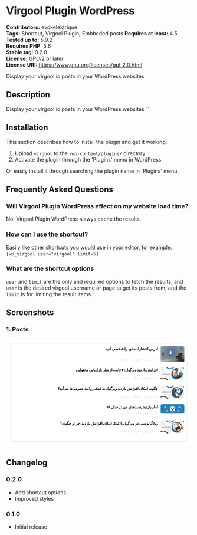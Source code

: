 # Virgool Plugin WordPress #
**Contributors:** evokelektrique  
**Tags:** Shortcut, Virgool Plugin, Embbeded posts
**Requires at least:** 4.5  
**Tested up to:** 5.9.2  
**Requires PHP:** 5.6  
**Stable tag:** 0.2.0  
**License:** GPLv2 or later  
**License URI:** https://www.gnu.org/licenses/gpl-2.0.html  

Display your virgool.io posts in your WordPress websites

## Description ##

Display your virgool.io posts in your WordPress websites
``
## Installation ##

This section describes how to install the plugin and get it working.

1. Upload `virgool` to the `/wp-content/plugins/` directory
1. Activate the plugin through the 'Plugins' menu in WordPress

Or easily install it through searching the plugin name in 'Plugins' menu.

## Frequently Asked Questions ##

### Will Virgool Plugin WordPress effect on my website load time? ###

No, Virgool Plugin WordPress alawys cache the results.

### How can I use the shortcut? ###

Easily like other shortcuts you would use in your editor, for example: `[wp_virgool user="virgool" limit=5]`

### What are the shortcut options ###

`user` and `limit` are the only and required options to fetch the results, and `user` is the desired virgool username or page to get its posts from, and the `limit` is for limiting the result items.

## Screenshots ##

### 1. Posts ###
![Posts](./assets/screenshot-1.png)


## Changelog ##

### 0.2.0 ###
* Add shortcut options
* Improved styles

### 0.1.0 ###
* Initial release
